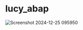 # lucy_abap
![Screenshot 2024-12-25 095950](https://github.com/user-attachments/assets/29678b5a-70d2-4f80-a930-be99e48eea01)
